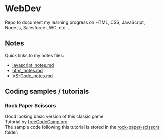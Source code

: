 # WebDev
Repo to document my learning progress on HTML, CSS, JavaScript, Node.js, Salesforce LWC, etc. … <br>

## Notes
Quick links to my notes files: <br>
* [javascript_notes.md](https://github.com/HeikoKramer/JavaScript/blob/main/javascript_notes.md)
* [html_notes.md](https://github.com/HeikoKramer/webDev/blob/main/html_notes.md)
* [VS-Code_notes.md](https://github.com/HeikoKramer/webDev/blob/main/vsc_notes.md)

## Coding samples / tutorials
### Rock Paper Scissors
Good looking basic version of this classic game. <br>
Tutorial by [freeCodeCamp.org](https://youtu.be/jaVNP3nIAv0) <br>
The sample code following this tutorial is stored in the [rock-paper-scissors](https://github.com/HeikoKramer/webDev/tree/main/tutorials/rock-paper-scissors) folder. <br>
